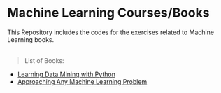 # Machine Learning Courses/Books

This Repository includes the codes for the exercises related to Machine Learning books. <br /><br />

>List of Books:

- [Learning Data Mining with Python](https://github.com/gurkandyilmaz/courses-and-tutorials/tree/master/machine_learning/LearningDataMiningithPython)
- [Approaching Any Machine Learning Problem](https://github.com/gurkandyilmaz/courses-and-tutorials/tree/master/machine_learning/ApproachingAnyMachineLearningProblem)


